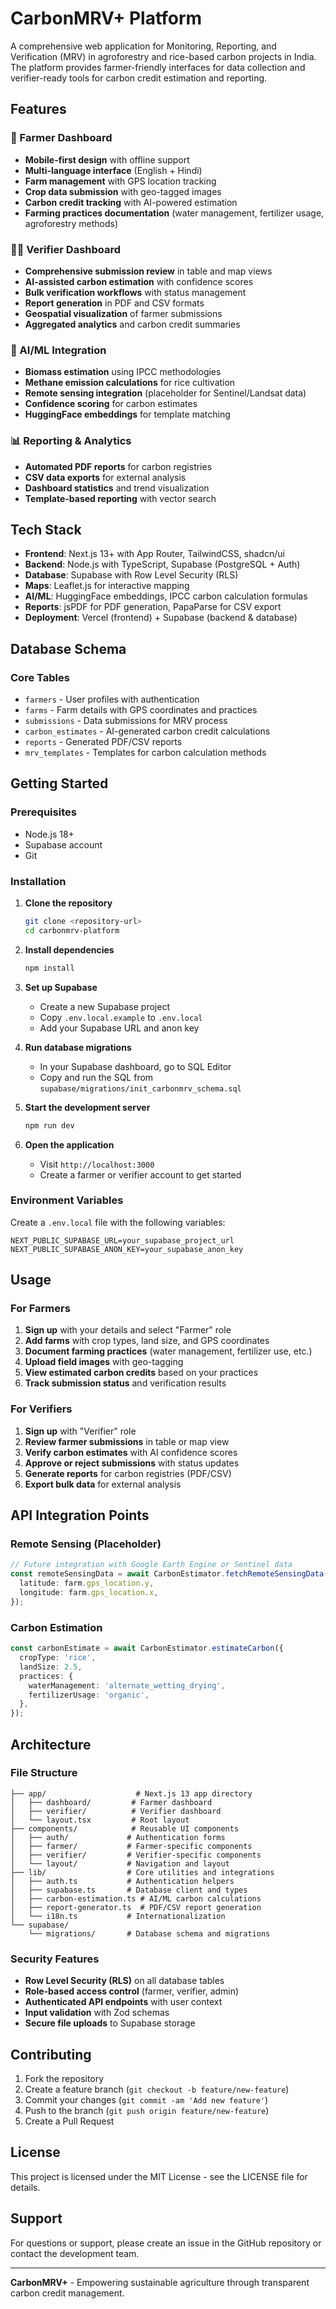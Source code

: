 # CarbonMRV+ Platform

A comprehensive web application for Monitoring, Reporting, and Verification (MRV) in agroforestry and rice-based carbon projects in India. The platform provides farmer-friendly interfaces for data collection and verifier-ready tools for carbon credit estimation and reporting.

## Features

### 🌾 Farmer Dashboard
- **Mobile-first design** with offline support
- **Multi-language interface** (English + Hindi)
- **Farm management** with GPS location tracking
- **Crop data submission** with geo-tagged images
- **Carbon credit tracking** with AI-powered estimation
- **Farming practices documentation** (water management, fertilizer usage, agroforestry methods)

### 👨‍💼 Verifier Dashboard
- **Comprehensive submission review** in table and map views
- **AI-assisted carbon estimation** with confidence scores
- **Bulk verification workflows** with status management
- **Report generation** in PDF and CSV formats
- **Geospatial visualization** of farmer submissions
- **Aggregated analytics** and carbon credit summaries

### 🤖 AI/ML Integration
- **Biomass estimation** using IPCC methodologies
- **Methane emission calculations** for rice cultivation
- **Remote sensing integration** (placeholder for Sentinel/Landsat data)
- **Confidence scoring** for carbon estimates
- **HuggingFace embeddings** for template matching

### 📊 Reporting & Analytics
- **Automated PDF reports** for carbon registries
- **CSV data exports** for external analysis  
- **Dashboard statistics** and trend visualization
- **Template-based reporting** with vector search

## Tech Stack

- **Frontend**: Next.js 13+ with App Router, TailwindCSS, shadcn/ui
- **Backend**: Node.js with TypeScript, Supabase (PostgreSQL + Auth)
- **Database**: Supabase with Row Level Security (RLS)
- **Maps**: Leaflet.js for interactive mapping
- **AI/ML**: HuggingFace embeddings, IPCC carbon calculation formulas
- **Reports**: jsPDF for PDF generation, PapaParse for CSV export
- **Deployment**: Vercel (frontend) + Supabase (backend & database)

## Database Schema

### Core Tables
- `farmers` - User profiles with authentication
- `farms` - Farm details with GPS coordinates and practices
- `submissions` - Data submissions for MRV process
- `carbon_estimates` - AI-generated carbon credit calculations
- `reports` - Generated PDF/CSV reports
- `mrv_templates` - Templates for carbon calculation methods

## Getting Started

### Prerequisites
- Node.js 18+
- Supabase account
- Git

### Installation

1. **Clone the repository**
   ```bash
   git clone <repository-url>
   cd carbonmrv-platform
   ```

2. **Install dependencies**
   ```bash
   npm install
   ```

3. **Set up Supabase**
   - Create a new Supabase project
   - Copy `.env.local.example` to `.env.local`
   - Add your Supabase URL and anon key

4. **Run database migrations**
   - In your Supabase dashboard, go to SQL Editor
   - Copy and run the SQL from `supabase/migrations/init_carbonmrv_schema.sql`

5. **Start the development server**
   ```bash
   npm run dev
   ```

6. **Open the application**
   - Visit `http://localhost:3000`
   - Create a farmer or verifier account to get started

### Environment Variables

Create a `.env.local` file with the following variables:

```env
NEXT_PUBLIC_SUPABASE_URL=your_supabase_project_url
NEXT_PUBLIC_SUPABASE_ANON_KEY=your_supabase_anon_key
```

## Usage

### For Farmers
1. **Sign up** with your details and select "Farmer" role
2. **Add farms** with crop types, land size, and GPS coordinates
3. **Document farming practices** (water management, fertilizer use, etc.)
4. **Upload field images** with geo-tagging
5. **View estimated carbon credits** based on your practices
6. **Track submission status** and verification results

### For Verifiers  
1. **Sign up** with "Verifier" role
2. **Review farmer submissions** in table or map view
3. **Verify carbon estimates** with AI confidence scores
4. **Approve or reject submissions** with status updates
5. **Generate reports** for carbon registries (PDF/CSV)
6. **Export bulk data** for external analysis

## API Integration Points

### Remote Sensing (Placeholder)
```typescript
// Future integration with Google Earth Engine or Sentinel data
const remoteSensingData = await CarbonEstimator.fetchRemoteSensingData({
  latitude: farm.gps_location.y,
  longitude: farm.gps_location.x,
});
```

### Carbon Estimation
```typescript
const carbonEstimate = await CarbonEstimator.estimateCarbon({
  cropType: 'rice',
  landSize: 2.5,
  practices: {
    waterManagement: 'alternate_wetting_drying',
    fertilizerUsage: 'organic',
  },
});
```

## Architecture

### File Structure
```
├── app/                    # Next.js 13 app directory
│   ├── dashboard/         # Farmer dashboard
│   ├── verifier/          # Verifier dashboard
│   └── layout.tsx         # Root layout
├── components/            # Reusable UI components
│   ├── auth/             # Authentication forms
│   ├── farmer/           # Farmer-specific components  
│   ├── verifier/         # Verifier-specific components
│   └── layout/           # Navigation and layout
├── lib/                  # Core utilities and integrations
│   ├── auth.ts           # Authentication helpers
│   ├── supabase.ts       # Database client and types
│   ├── carbon-estimation.ts # AI/ML carbon calculations
│   ├── report-generator.ts  # PDF/CSV report generation
│   └── i18n.ts           # Internationalization
└── supabase/
    └── migrations/       # Database schema and migrations
```

### Security Features
- **Row Level Security (RLS)** on all database tables
- **Role-based access control** (farmer, verifier, admin)
- **Authenticated API endpoints** with user context
- **Input validation** with Zod schemas
- **Secure file uploads** to Supabase storage

## Contributing

1. Fork the repository
2. Create a feature branch (`git checkout -b feature/new-feature`)
3. Commit your changes (`git commit -am 'Add new feature'`)
4. Push to the branch (`git push origin feature/new-feature`)
5. Create a Pull Request

## License

This project is licensed under the MIT License - see the LICENSE file for details.

## Support

For questions or support, please create an issue in the GitHub repository or contact the development team.

---

**CarbonMRV+** - Empowering sustainable agriculture through transparent carbon credit management.